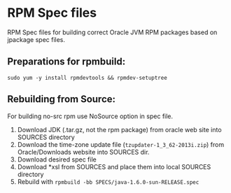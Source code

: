 RPM Spec files
==============

RPM Spec files for building correct Oracle JVM RPM packages based on jpackage spec 
files.

Preparations for rpmbuild:
--------------------------
    
    sudo yum -y install rpmdevtools && rpmdev-setuptree



Rebuilding from Source:
-----------------------

For building no-src rpm use NoSource option in spec file.

1. Download JDK (.tar.gz, not the rpm package) from oracle web site into SOURCES directory
2. Download the time-zone update file (`tzupdater-1_3_62-2013i.zip`) from Oracle/Downloads website into SOURCES dir.
3. Download desired spec file 
4. Download *xsl from SOURCES and place them into local SOURCES directory
5. Rebuild with
```rpmbuild -bb SPECS/java-1.6.0-sun-RELEASE.spec```
